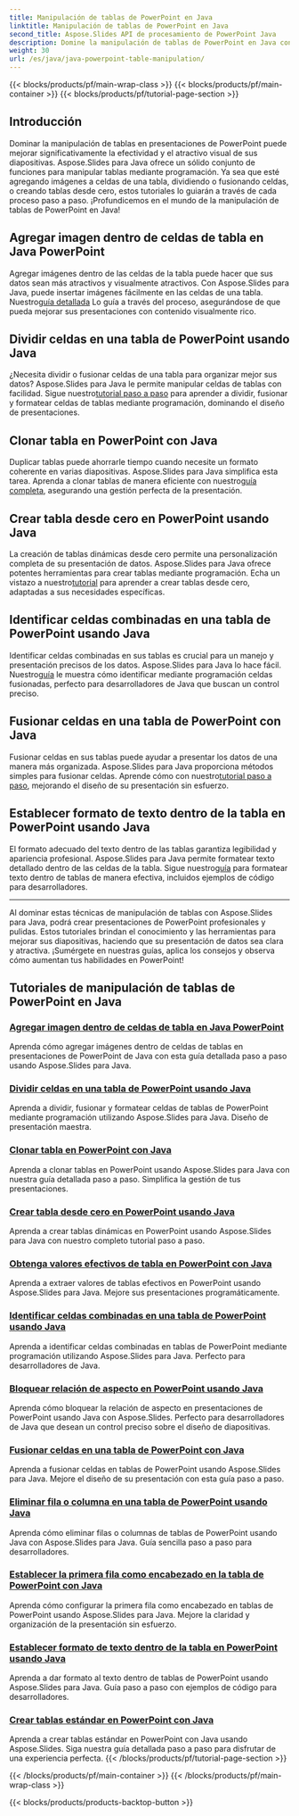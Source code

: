 ```yaml
---
title: Manipulación de tablas de PowerPoint en Java
linktitle: Manipulación de tablas de PowerPoint en Java
second_title: Aspose.Slides API de procesamiento de PowerPoint Java
description: Domine la manipulación de tablas de PowerPoint en Java con Aspose.Slides. Aprenda a agregar imágenes, dividir celdas, crear tablas y más a través de nuestros tutoriales detallados paso a paso.
weight: 30
url: /es/java/java-powerpoint-table-manipulation/
---
```


{{< blocks/products/pf/main-wrap-class >}}
{{< blocks/products/pf/main-container >}}
{{< blocks/products/pf/tutorial-page-section >}}

## Introducción

Dominar la manipulación de tablas en presentaciones de PowerPoint puede mejorar significativamente la efectividad y el atractivo visual de sus diapositivas. Aspose.Slides para Java ofrece un sólido conjunto de funciones para manipular tablas mediante programación. Ya sea que esté agregando imágenes a celdas de una tabla, dividiendo o fusionando celdas, o creando tablas desde cero, estos tutoriales lo guiarán a través de cada proceso paso a paso. ¡Profundicemos en el mundo de la manipulación de tablas de PowerPoint en Java!

## Agregar imagen dentro de celdas de tabla en Java PowerPoint
Agregar imágenes dentro de las celdas de la tabla puede hacer que sus datos sean más atractivos y visualmente atractivos. Con Aspose.Slides para Java, puede insertar imágenes fácilmente en las celdas de una tabla. Nuestro[guía detallada](./add-image-inside-table-cells-java-powerpoint/) Lo guía a través del proceso, asegurándose de que pueda mejorar sus presentaciones con contenido visualmente rico.

## Dividir celdas en una tabla de PowerPoint usando Java
 ¿Necesita dividir o fusionar celdas de una tabla para organizar mejor sus datos? Aspose.Slides para Java le permite manipular celdas de tablas con facilidad. Sigue nuestro[tutorial paso a paso](./split-cells-powerpoint-table-java/) para aprender a dividir, fusionar y formatear celdas de tablas mediante programación, dominando el diseño de presentaciones.

## Clonar tabla en PowerPoint con Java
 Duplicar tablas puede ahorrarle tiempo cuando necesite un formato coherente en varias diapositivas. Aspose.Slides para Java simplifica esta tarea. Aprenda a clonar tablas de manera eficiente con nuestro[guía completa](./clone-table-powerpoint-java/), asegurando una gestión perfecta de la presentación.

## Crear tabla desde cero en PowerPoint usando Java
La creación de tablas dinámicas desde cero permite una personalización completa de su presentación de datos. Aspose.Slides para Java ofrece potentes herramientas para crear tablas mediante programación. Echa un vistazo a nuestro[tutorial](./create-table-from-scratch-powerpoint-java/) para aprender a crear tablas desde cero, adaptadas a sus necesidades específicas.

## Identificar celdas combinadas en una tabla de PowerPoint usando Java
 Identificar celdas combinadas en sus tablas es crucial para un manejo y presentación precisos de los datos. Aspose.Slides para Java lo hace fácil. Nuestro[guía](./identify-merged-cells-powerpoint-table-java/) le muestra cómo identificar mediante programación celdas fusionadas, perfecto para desarrolladores de Java que buscan un control preciso.

## Fusionar celdas en una tabla de PowerPoint con Java
 Fusionar celdas en sus tablas puede ayudar a presentar los datos de una manera más organizada. Aspose.Slides para Java proporciona métodos simples para fusionar celdas. Aprende cómo con nuestro[tutorial paso a paso](./merge-cells-powerpoint-table-java/), mejorando el diseño de su presentación sin esfuerzo.

## Establecer formato de texto dentro de la tabla en PowerPoint usando Java
El formato adecuado del texto dentro de las tablas garantiza legibilidad y apariencia profesional. Aspose.Slides para Java permite formatear texto detallado dentro de las celdas de la tabla. Sigue nuestro[guía](./set-text-formatting-inside-table-powerpoint-java/) para formatear texto dentro de tablas de manera efectiva, incluidos ejemplos de código para desarrolladores.

---

Al dominar estas técnicas de manipulación de tablas con Aspose.Slides para Java, podrá crear presentaciones de PowerPoint profesionales y pulidas. Estos tutoriales brindan el conocimiento y las herramientas para mejorar sus diapositivas, haciendo que su presentación de datos sea clara y atractiva. ¡Sumérgete en nuestras guías, aplica los consejos y observa cómo aumentan tus habilidades en PowerPoint!
## Tutoriales de manipulación de tablas de PowerPoint en Java
### [Agregar imagen dentro de celdas de tabla en Java PowerPoint](./add-image-inside-table-cells-java-powerpoint/)
Aprenda cómo agregar imágenes dentro de celdas de tablas en presentaciones de PowerPoint de Java con esta guía detallada paso a paso usando Aspose.Slides para Java.
### [Dividir celdas en una tabla de PowerPoint usando Java](./split-cells-powerpoint-table-java/)
Aprenda a dividir, fusionar y formatear celdas de tablas de PowerPoint mediante programación utilizando Aspose.Slides para Java. Diseño de presentación maestra.
### [Clonar tabla en PowerPoint con Java](./clone-table-powerpoint-java/)
Aprenda a clonar tablas en PowerPoint usando Aspose.Slides para Java con nuestra guía detallada paso a paso. Simplifica la gestión de tus presentaciones.
### [Crear tabla desde cero en PowerPoint usando Java](./create-table-from-scratch-powerpoint-java/)
Aprenda a crear tablas dinámicas en PowerPoint usando Aspose.Slides para Java con nuestro completo tutorial paso a paso.
### [Obtenga valores efectivos de tabla en PowerPoint con Java](./get-effective-values-table-powerpoint-java/)
Aprenda a extraer valores de tablas efectivos en PowerPoint usando Aspose.Slides para Java. Mejore sus presentaciones programáticamente.
### [Identificar celdas combinadas en una tabla de PowerPoint usando Java](./identify-merged-cells-powerpoint-table-java/)
Aprenda a identificar celdas combinadas en tablas de PowerPoint mediante programación utilizando Aspose.Slides para Java. Perfecto para desarrolladores de Java.
### [Bloquear relación de aspecto en PowerPoint usando Java](./lock-aspect-ratio-powerpoint-java/)
Aprenda cómo bloquear la relación de aspecto en presentaciones de PowerPoint usando Java con Aspose.Slides. Perfecto para desarrolladores de Java que desean un control preciso sobre el diseño de diapositivas.
### [Fusionar celdas en una tabla de PowerPoint con Java](./merge-cells-powerpoint-table-java/)
Aprenda a fusionar celdas en tablas de PowerPoint usando Aspose.Slides para Java. Mejore el diseño de su presentación con esta guía paso a paso.
### [Eliminar fila o columna en una tabla de PowerPoint usando Java](./remove-row-column-powerpoint-table-java/)
Aprenda cómo eliminar filas o columnas de tablas de PowerPoint usando Java con Aspose.Slides para Java. Guía sencilla paso a paso para desarrolladores.
### [Establecer la primera fila como encabezado en la tabla de PowerPoint con Java](./set-first-row-header-powerpoint-table-java/)
Aprenda cómo configurar la primera fila como encabezado en tablas de PowerPoint usando Aspose.Slides para Java. Mejore la claridad y organización de la presentación sin esfuerzo.
### [Establecer formato de texto dentro de la tabla en PowerPoint usando Java](./set-text-formatting-inside-table-powerpoint-java/)
Aprenda a dar formato al texto dentro de tablas de PowerPoint usando Aspose.Slides para Java. Guía paso a paso con ejemplos de código para desarrolladores.
### [Crear tablas estándar en PowerPoint con Java](./create-standard-tables-powerpoint-java/)
Aprenda a crear tablas estándar en PowerPoint con Java usando Aspose.Slides. Siga nuestra guía detallada paso a paso para disfrutar de una experiencia perfecta.
{{< /blocks/products/pf/tutorial-page-section >}}

{{< /blocks/products/pf/main-container >}}
{{< /blocks/products/pf/main-wrap-class >}}

{{< blocks/products/products-backtop-button >}}
